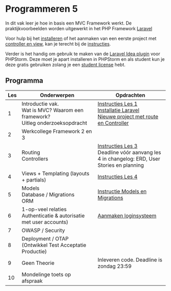 # Programmeren 5

In dit vak leer je hoe in basis een MVC Framework werkt. De praktijkvoorbeelden worden uitgewerkt in het PHP Framework [Laravel](https://laravel.com/)

Voor hulp bij het [installeren](./instructies/installatie.md) of het aanmaken van een eerste project met [controller en view](./instructies/new-project-and-route.md), kan je
terecht bij de [instructies](./instructies).

Verder is het handig om gebruik te maken van de [Laravel Idea plugin](./instructies/laravelidea.md) voor PHPStorm. Deze moet je apart installeren in PHPStorm en als student kun je deze gratis gebruiken zolang je een [student license](https://account.jetbrains.com/licenses) hebt.

## Programma
        
| Les | Onderwerpen                                                                          | Opdrachten                                                                                                                                                                               | 
|-----|--------------------------------------------------------------------------------------|------------------------------------------------------------------------------------------------------------------------------------------------------------------------------------------|
| 1   | Introductie vak.<br> Wat is MVC? Waarom een framework?<br> Uitleg onderzoeksopdracht | [Instructies Les 1](./opdrachten/les1.md) <br> [Installatie Laravel](./instructies/installatie.md) <br> [Nieuwe project met route en Controller](./instructies/new-project-and-route.md) |
| 2   | Werkcollege Framework 2 en 3                                                         |                                                                                                                                                                                          |
| 3   | Routing<br> Controllers<br>                                                          | [Instructies Les 3](./opdrachten/les3.md)<br/> Deadline vóór aanvang les 4 in changelog: ERD, User Stories en planning                                                                   |
| 4   | Views + Templating (layouts + partials)<br>                                          | [Instructies Les 4](./opdrachten/les4.md)                                                                                                                                                |
| 5   | Models<br> Database / Migrations<br> ORM                                             | [Instructie Models en Migrations](./opdrachten/les5.md)                                                                                                                                  |
| 6   | 1-op-veel relaties<br>Authenticatie & autorisatie met user accounts)                 | [Aanmaken loginsysteem](./instructies/login-auth.md)                                                                                                                                     |
| 7   | OWASP / Security                                                                     |                                                                                                                                                                                          |
| 8   | Deployment / OTAP (Ontwikkel Test Acceptatie Productie)                              |                                                                                                                                                                                          |
| 9   | Geen Theorie                                                                         | Inleveren code. Deadline is zondag 23:59                                                                                                                                                 |
| 10  | Mondelinge toets op afspraak                                                         |                                                                                                                                                                                          |

